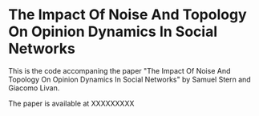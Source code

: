 # The Impact Of Noise And Topology On Opinion Dynamics In Social Networks

This is the code accompaning the paper "The Impact Of Noise And Topology On Opinion Dynamics In Social Networks" by Samuel Stern and Giacomo Livan. 

The paper is available at XXXXXXXXX
